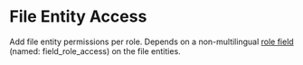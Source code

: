 # File Entity Access

Add file entity permissions per role.
Depends on a non-multilingual [role field](https://www.drupal.org/project/role_field) (named: field_role_access) on the file entities.
